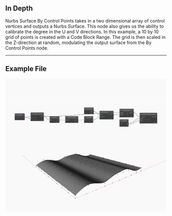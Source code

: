 ## In Depth
Nurbs Surface By Control Points takes in a two dimensional array of control vertices and outputs a Nurbs Surface. This node also gives us the ability to calibrate the degree in the U and V directions. In this example, a 10 by 10 grid of points is created with a Code Block Range. The grid is then scaled in the Z-direction at random, modulating the output surface from the By Control Points node. 
___
## Example File

![ByControlPoints](./Autodesk.DesignScript.Geometry.NurbsSurface.ByControlPoints_img.jpg)

